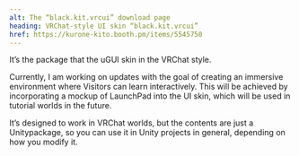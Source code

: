 ```yaml
---
alt: The “black.kit.vrcui” download page
heading: VRChat-style UI skin “black.kit.vrcui”
href: https://kurone-kito.booth.pm/items/5545750
---
```


<!-- markdownlint-disable MD041 -->

It’s the package that the uGUI skin in the VRChat style.

Currently, I am working on updates with the goal of creating an immersive
environment where Visitors can learn interactively. This will be achieved
by incorporating a mockup of LaunchPad into the UI skin,
which will be used in tutorial worlds in the future.

It’s designed to work in VRChat worlds, but the contents are just a
Unitypackage, so you can use it in Unity projects in general,
depending on how you modify it.
